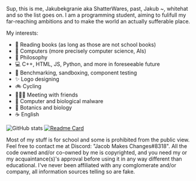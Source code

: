 Sup, this is me, Jakubekgranie aka ShatterWares, past, Jakub ~, whitehat and so the list goes on. I am a programming student, aiming to fulifull my far-reaching ambitions and to make the world an actually sufferable place.

My interests: 
- 📗 Reading books (as long as those are not school books)
- 🔬 Computers (more precisely computer science, AIs)
- 🧙 Philosophy
- 💻 C++, HTML, JS, Python, and more in foreseeable future
- 🔌 Benchmarking, sandboxing, component testing
- ✨ Logo designing
- 🚲 Cycling
- 🧑‍🤝‍🧑 Meeting with friends
- 🦠 Computer and biological malware
- 🌼 Botanics and biology
- ☕ English

![GitHub stats](https://github-readme-stats.vercel.app/api?username=jakubekgranie&theme=synthwave&show_icons=true&count_private=true)
[![Readme Card](https://github-readme-stats.vercel.app/api/pin/?username=jakubekgranie&repo=projecthub.github.io)](https://github.com/jakubekgranie/projecthub.github.io)

Most of my stuff is for school and some is prohibited from the public view. Feel free to contact me at Discord: "Jacob Makes Changes#8318".
All the code owned and/or co-owned by me is copyrighted, and you need my or my acquaintance(s)'s approval before using it in any way different than educational.
I've never been affiliated with any comglomerate and/or company, all information sources telling so are fake.
